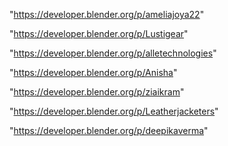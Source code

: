 "https://developer.blender.org/p/ameliajoya22"

"https://developer.blender.org/p/Lustigear"

"https://developer.blender.org/p/alletechnologies"

"https://developer.blender.org/p/Anisha"

"https://developer.blender.org/p/ziaikram"

"https://developer.blender.org/p/Leatherjacketers"

"https://developer.blender.org/p/deepikaverma"

 
